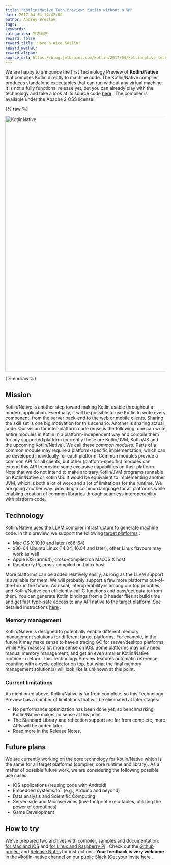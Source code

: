 ```yaml
---
title: "Kotlin/Native Tech Preview: Kotlin without a VM"
date: 2017-04-04 14:42:00
author: Andrey Breslav
tags:
keywords:
categories: 官方动态
reward: false
reward_title: Have a nice Kotlin!
reward_wechat:
reward_alipay:
source_url: https://blog.jetbrains.com/kotlin/2017/04/kotlinnative-tech-preview-kotlin-without-a-vm/
---
```


We are happy to announce the first Technology Preview of <strong>Kotlin/Native</strong> that compiles Kotlin directly to machine code. The Kotlin/Native compiler produces standalone executables that can run without any virtual machine.
It is not a fully functional release yet, but you can already play with the technology and take a look at its source code [here](https://github.com/JetBrains/kotlin-native/) . The compiler is available under the Apache 2 OSS license.

{% raw %}
<p><img alt="KotlinNative" class="alignnone size-full wp-image-4889" src="https://d3nmt5vlzunoa1.cloudfront.net/kotlin/files/2017/04/KotlinNative.png" width="800"/><br/>
<span id="more-4862"></span></p>
{% endraw %}

## Mission

Kotlin/Native is another step toward making Kotlin usable throughout a modern application. Eventually, it will be possible to use Kotlin to write every component, from the server back-end to the web or mobile clients. Sharing the skill set is one big motivation for this scenario. Another is sharing actual code.
Our vision for inter-platform code reuse is the following: one can write entire modules in Kotlin in a platform-independent way and compile them for any supported platform (currently these are Kotlin/JVM, Kotlin/JS and the upcoming Kotlin/Native). We call these <em>common modules</em>. Parts of a common module may require a platform-specific implementation, which can be developed individually for each platform. Common modules provide a common API for all clients, but other (platform-specific) modules can extend this API to provide some exclusive capabilities on their platform.
Note that we do not intend to make arbitrary Kotlin/JVM programs runnable on Kotlin/Native or Kotlin/JS. It would be equivalent to implementing another JVM, which is both a lot of work and a lot of limitations for the runtime. We are going another way: providing a common language for all platforms while enabling creation of common libraries through seamless interoperability with platform code.
## Technology

Kotlin/Native uses the LLVM compiler infrastructure to generate machine code. In this preview, we support the following [target platforms](https://github.com/JetBrains/kotlin-native/blob/v0.1.0/RELEASE_NOTES.md#supported-platforms) :

* Mac OS X 10.10 and later (x86-64)
* x86-64 Ubuntu Linux (14.04, 16.04 and later), other Linux flavours may work as well
* Apple iOS (arm64), cross-compiled on MacOS X host
* Raspberry Pi, cross-compiled on Linux host

More platforms can be added relatively easily, as long as the LLVM support is available for them. We will probably support a few more platforms out-of-the-box in the future.
As usual, interoperability is among our top priorities, and Kotlin/Native can efficiently call C functions and pass/get data to/from them. You can generate Kotlin bindings from a C header files at build time and get fast type-safe access to any API native to the target platform. See detailed instructions [here](https://github.com/JetBrains/kotlin-native/blob/v0.1.0/INTEROP.md) .
### Memory management

Kotlin/Native is designed to potentially enable different memory management solutions for different target platforms. For example, in the future it may make sense to have a tracing GC for server/desktop platforms, while ARC makes a lot more sense on iOS. Some platforms may only need manual memory management, and get an even smaller Kotlin/Native runtime in return.
This Technology Preview features automatic reference counting with a cycle collector on top, but what the final memory management solution(s) will look like is unknown at this point.
### Current limitations

As mentioned above, Kotlin/Native is far from complete, so this Technology Preview has a number of limitations that will be eliminated at later stages:

* No performance optimization has been done yet, so benchmarking Kotlin/Native makes no sense at this point.
* The Standard Library and reflection support are far from complete, more APIs will be added later.
* Read more in the Release Notes.

## Future plans

We are currently working on the core technology for Kotlin/Native which is the same for all target platforms (compiler, core runtime and library). As a matter of possible future work, we are considering the following possible use cases:

* iOS applications (reusing code with Android)
* Embedded systems/IoT (e.g., Arduino and beyond)
* Data analysis and Scientific Computing
* Server-side and Microservices (low-footprint executables, utilizing the power of coroutines)
* Game Development

## How to try

We’ve prepared two archives with compiler, samples and documentation: [for Mac and iOS](http://download.jetbrains.com/kotlin/native/kotlin-native-macos-0.1.tar.gz) and [for Linux and Raspberry Pi](http://download.jetbrains.com/kotlin/native/kotlin-native-linux-0.1.tar.gz) .
Check out the [Github project](https://github.com/JetBrains/kotlin-native) and [Release Notes](https://github.com/JetBrains/kotlin-native/blob/v0.1.0/RELEASE_NOTES.md) for instructions.
<strong>Your feedback is very welcome</strong> in the #kotlin-native channel on our [public Slack](https://kotlinlang.slack.com) (Get your invite [here](http://slack.kotl.in) .
